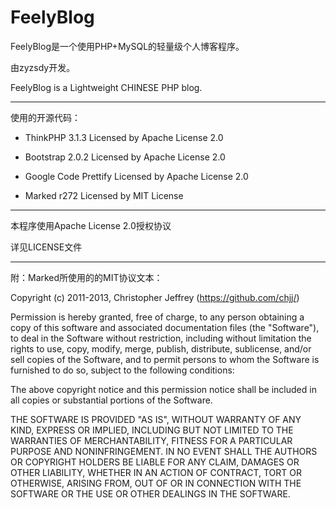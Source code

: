 FeelyBlog
=========

FeelyBlog是一个使用PHP+MySQL的轻量级个人博客程序。

由zyzsdy开发。

FeelyBlog is a Lightweight CHINESE PHP blog. 

*************

使用的开源代码：

* ThinkPHP 3.1.3 Licensed by Apache License 2.0

* Bootstrap 2.0.2 Licensed by Apache License 2.0

* Google Code Prettify Licensed by Apache License 2.0

* Marked r272 Licensed by MIT License

*************

本程序使用Apache License 2.0授权协议

详见LICENSE文件

*************

附：Marked所使用的的MIT协议文本：

Copyright (c) 2011-2013, Christopher Jeffrey (https://github.com/chjj/)

Permission is hereby granted, free of charge, to any person obtaining a copy
of this software and associated documentation files (the "Software"), to deal
in the Software without restriction, including without limitation the rights
to use, copy, modify, merge, publish, distribute, sublicense, and/or sell
copies of the Software, and to permit persons to whom the Software is
furnished to do so, subject to the following conditions:

The above copyright notice and this permission notice shall be included in
all copies or substantial portions of the Software.

THE SOFTWARE IS PROVIDED "AS IS", WITHOUT WARRANTY OF ANY KIND, EXPRESS OR
IMPLIED, INCLUDING BUT NOT LIMITED TO THE WARRANTIES OF MERCHANTABILITY,
FITNESS FOR A PARTICULAR PURPOSE AND NONINFRINGEMENT. IN NO EVENT SHALL THE
AUTHORS OR COPYRIGHT HOLDERS BE LIABLE FOR ANY CLAIM, DAMAGES OR OTHER
LIABILITY, WHETHER IN AN ACTION OF CONTRACT, TORT OR OTHERWISE, ARISING FROM,
OUT OF OR IN CONNECTION WITH THE SOFTWARE OR THE USE OR OTHER DEALINGS IN
THE SOFTWARE.
